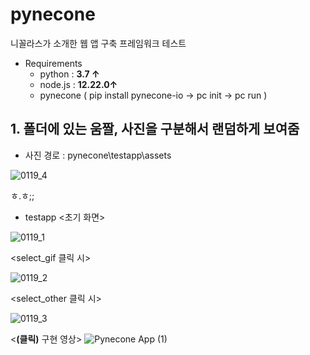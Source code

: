 # pynecone

니꼴라스가 소개한 웹 앱 구축 프레임워크 테스트</br>
- Requirements</br>
  - python : **3.7 ↑** </br>
  - node.js : **12.22.0↑**</br>
  - pynecone ( pip install pynecone-io -> pc init -> pc run ) 

## 1. 폴더에 있는 움짤, 사진을 구분해서 랜덤하게 보여줌 

- 사진 경로 : pynecone\testapp\assets 

![0119_4](https://user-images.githubusercontent.com/52738769/213298613-45fddbd5-68d6-40b1-8324-14bb75eaf712.png)

ㅎ.ㅎ;; 

- testapp 
<초기 화면>

![0119_1](https://user-images.githubusercontent.com/52738769/213298576-222d37cf-50ff-4633-ab7f-460fd38bcb1a.png)

<select_gif 클릭 시>

![0119_2](https://user-images.githubusercontent.com/52738769/213298596-4b05f922-85c3-4e2f-92fd-260035a8ae6a.png)

<select_other 클릭 시>

![0119_3](https://user-images.githubusercontent.com/52738769/213301833-3a595e11-8f4e-4f70-99aa-dcf9636ed0c6.png)


<**(클릭)** 구현 영상>
![Pynecone App (1)](https://user-images.githubusercontent.com/52738769/213301330-6bdc9ef7-1fa9-47c6-9b28-d0bafcbf3fce.gif)
